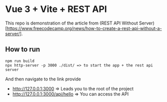 # Vue 3 + Vite + REST API

This repo is demonstration of the article from (REST API Without Server)[https://www.freecodecamp.org/news/how-to-create-a-rest-api-without-a-server/].

## How to run

```
npm run build
npx http-server -p 3000 ./dist/ => to start the app + the rest api server
```

And then navigate to the link provide
- http://127.0.0.1:3000 => Leads you to the root of the project
- http://127.0.0.1:3000/api/hello => You can access the API